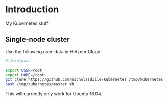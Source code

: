 # Introduction

My Kubernetes stuff

## Single-node cluster

Use the following user-data in Hetzner Cloud:

```bash
#!/bin/bash

export USER=root
export HOME=/root
git clone https://github.com/nicholasdille/kubernetes /tmp/kubernetes
bash /tmp/kubernetes/master.sh
```

This will currently only work for Ubuntu 16.04.